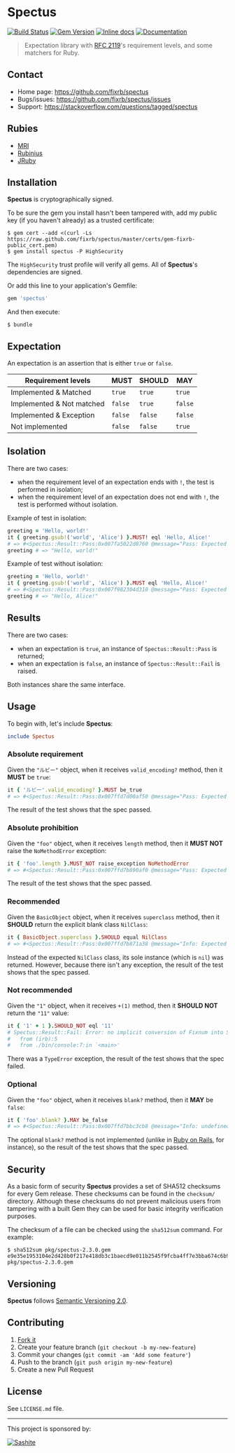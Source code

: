 # Spectus

[![Build Status](https://travis-ci.org/fixrb/spectus.svg?branch=master)][travis]
[![Gem Version](https://badge.fury.io/rb/spectus.svg)][gem]
[![Inline docs](http://inch-ci.org/github/fixrb/spectus.svg?branch=master)][inchpages]
[![Documentation](http://img.shields.io/:yard-docs-38c800.svg)][rubydoc]

> Expectation library with [RFC 2119](https://www.ietf.org/rfc/rfc2119.txt)'s requirement levels, and some matchers for Ruby.

## Contact

* Home page: https://github.com/fixrb/spectus
* Bugs/issues: https://github.com/fixrb/spectus/issues
* Support: https://stackoverflow.com/questions/tagged/spectus

## Rubies

* [MRI](https://www.ruby-lang.org/)
* [Rubinius](http://rubini.us/)
* [JRuby](http://jruby.org/)

## Installation

__Spectus__ is cryptographically signed.

To be sure the gem you install hasn't been tampered with, add my public key (if you haven't already) as a trusted certificate:

    $ gem cert --add <(curl -Ls https://raw.github.com/fixrb/spectus/master/certs/gem-fixrb-public_cert.pem)
    $ gem install spectus -P HighSecurity

The `HighSecurity` trust profile will verify all gems.  All of __Spectus__'s dependencies are signed.

Or add this line to your application's Gemfile:

```ruby
gem 'spectus'
```

And then execute:

    $ bundle

## Expectation

An expectation is an assertion that is either `true` or `false`.

| Requirement levels        | **MUST** | **SHOULD** | **MAY** |
| ------------------------- | -------- | ---------- | ------- |
| Implemented & Matched     | `true`   | `true`     | `true`  |
| Implemented & Not matched | `false`  | `true`     | `false` |
| Implemented & Exception   | `false`  | `false`    | `false` |
| Not implemented           | `false`  | `false`    | `true`  |

## Isolation

There are two cases:

* when the requirement level of an expectation ends with `!`, the test is performed in isolation;
* when the requirement level of an expectation does not end with `!`, the test is performed without isolation.

Example of test in isolation:

```ruby
greeting = 'Hello, world!'
it { greeting.gsub!('world', 'Alice') }.MUST! eql 'Hello, Alice!'
# => #<Spectus::Result::Pass:0x007fa5022d8760 @message="Pass: Expected \"Hello, Alice!\" to eql \"Hello, Alice!\".", @subject=#<Proc:0x007fa5022d8e18@(irb):3>, @challenge=#<Defi::Challenge:0x007fa5022d8a08 @method=:call, @args=[]>, @actual="Hello, Alice!", @expected=#<Matchi::Eql:0x007fa5022d8cb0 @expected="Hello, Alice!">, @got=true, @error=nil, @level=:High, @negate=false, @valid=true>
greeting # => "Hello, world!"
```

Example of test without isolation:

```ruby
greeting = 'Hello, world!'
it { greeting.gsub!('world', 'Alice') }.MUST eql 'Hello, Alice!'
# => #<Spectus::Result::Pass:0x007f982304d310 @message="Pass: Expected \"Hello, Alice!\" to eql \"Hello, Alice!\".", @subject=#<Proc:0x007f982304fbb0@(irb):3>, @challenge=#<Defi::Challenge:0x007f982304f890 @method=:call, @args=[]>, @actual="Hello, Alice!", @expected=#<Matchi::Eql:0x007f982304f200 @expected="Hello, Alice!">, @got=true, @error=nil, @level=:High, @negate=false, @valid=true>
greeting # => "Hello, Alice!"
```

## Results

There are two cases:

* when an expectation is `true`, an instance of `Spectus::Result::Pass` is returned;
* when an expectation is `false`, an instance of `Spectus::Result::Fail` is raised.

Both instances share the same interface.

## Usage

To begin with, let's include __Spectus__:

```ruby
include Spectus
```

### Absolute requirement

Given the `"ルビー"` object, when it receives `valid_encoding?` method, then it **MUST** be `true`:

```ruby
it { 'ルビー'.valid_encoding? }.MUST be_true
# => #<Spectus::Result::Pass:0x007ffd7d00af50 @message="Pass: Expected true to be_true.", @subject=#<Proc:0x007ffd7d010130@(irb):2>, @challenge=#<Defi::Challenge:0x007ffd7d0116e8 @method=:call, @args=[]>, @actual=true, @expected=#<Matchi::BeTrue:0x007ffd7d012188>, @got=true, @error=nil, @level=:High, @negate=false, @valid=true>
```

The result of the test shows that the spec passed.

### Absolute prohibition

Given the `"foo"` object, when it receives `length` method, then it **MUST NOT** raise the `NoMethodError` exception:

```ruby
it { 'foo'.length }.MUST_NOT raise_exception NoMethodError
# => #<Spectus::Result::Pass:0x007ffd7b890af0 @message="Pass: Expected 3 not to raise_exception NoMethodError.", @subject=#<Proc:0x007ffd7b8913b0@(irb):3>, @challenge=#<Defi::Challenge:0x007ffd7b891248 @method=:call, @args=[]>, @actual=3, @expected=#<Matchi::RaiseException:0x007ffd7b891130 @expected=NoMethodError>, @got=true, @error=nil, @level=:High, @negate=true, @valid=true>
```

The result of the test shows that the spec passed.

### Recommended

Given the `BasicObject` object, when it receives `superclass` method, then it **SHOULD** return the explicit blank class `NilClass`:

```ruby
it { BasicObject.superclass }.SHOULD equal NilClass
# => #<Spectus::Result::Pass:0x007ffd7b871a38 @message="Info: Expected nil to equal NilClass.", @subject=#<Proc:0x007ffd7b872460@(irb):4>, @challenge=#<Defi::Challenge:0x007ffd7b872370 @method=:call, @args=[]>, @actual=nil, @expected=#<Matchi::Equal:0x007ffd7b872140 @expected=NilClass>, @got=false, @error=nil, @level=:Medium, @negate=false, @valid=false>
```

Instead of the expected `NilClass` class, its sole instance (which is `nil`) was returned.
However, because there isn't any exception, the result of the test shows that the spec passed.

### Not recommended

Given the `"1"` object, when it receives `+(1)` method, then it **SHOULD NOT** return the `"11"` value:

```ruby
it { '1' + 1 }.SHOULD_NOT eql '11'
# Spectus::Result::Fail: Error: no implicit conversion of Fixnum into String (TypeError).
# 	from (irb):5
# 	from ./bin/console:7:in `<main>'
```

There was a `TypeError` exception, the result of the test shows that the spec failed.

### Optional

Given the `"foo"` object, when it receives `blank?` method, then it **MAY** be `false`:

```ruby
it { 'foo'.blank? }.MAY be_false
# => #<Spectus::Result::Pass:0x007ffd7bbc3cb8 @message="Info: undefined method `blank?' for \"foo\":String (NoMethodError).", @subject=#<Proc:0x007ffd7b8285b8@(irb):6>, @challenge=#<Defi::Challenge:0x007ffd7b8284f0 @method=:call, @args=[]>, @actual=nil, @expected=#<Matchi::BeFalse:0x007ffd7b828310>, @got=nil, @error=#<NoMethodError: undefined method `blank?' for "foo":String>, @level=:Low, @negate=false, @valid=false>
```

The optional `blank?` method is not implemented (unlike in [Ruby on Rails](http://api.rubyonrails.org/classes/Object.html#method-i-blank-3F), for instance), so the result of the test shows that the spec passed.

## Security

As a basic form of security __Spectus__ provides a set of SHA512 checksums for
every Gem release.  These checksums can be found in the `checksum/` directory.
Although these checksums do not prevent malicious users from tampering with a
built Gem they can be used for basic integrity verification purposes.

The checksum of a file can be checked using the `sha512sum` command.  For
example:

    $ sha512sum pkg/spectus-2.3.0.gem
    e9e35e1953104e2d428b0f217e418db3c1baecd9e011b2545f9fcba4ff7e3bba674c6b928b3d8db842a139cd7cc9806d77ebdc7f710ece4f2aecb343703e2451  pkg/spectus-2.3.0.gem

## Versioning

__Spectus__ follows [Semantic Versioning 2.0](http://semver.org/).

## Contributing

1. [Fork it](https://github.com/fixrb/spectus/fork)
2. Create your feature branch (`git checkout -b my-new-feature`)
3. Commit your changes (`git commit -am 'Add some feature'`)
4. Push to the branch (`git push origin my-new-feature`)
5. Create a new Pull Request

## License

See `LICENSE.md` file.

[gem]: https://rubygems.org/gems/spectus
[travis]: https://travis-ci.org/fixrb/spectus
[inchpages]: http://inch-ci.org/github/fixrb/spectus/
[rubydoc]: http://rubydoc.info/gems/spectus/frames

***

This project is sponsored by:

[![Sashite](http://www.sashite.com/assets/img/sashite.png)](http://www.sashite.com/)
